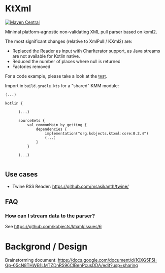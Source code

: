 # KtXml


[![Maven Central](https://maven-badges.herokuapp.com/maven-central/kobjects.org/ktxml/badge.svg)](https://maven-badges.herokuapp.com/maven-central/kobjects.org/ktxml)


Minimal platform-agnostic non-validating XML pull parser based on kxml2.

The most significant changes (relative to XmlPull / KXml2) are:

- Replaced the Reader as input with CharIterator support, as Java streams are not available for Kotlin native.
- Reduced the number of places where null is returned
- Factories removed

For a code example, please take a look at the [test](https://github.com/kobjects/ktxml/blob/main/core/src/commonTest/kotlin/org/kobjects/ktxml/KtXmlTest.kt).

Import in `build.gradle.kts` for a "shared" KMM module:

```
(...)

kotlin {
  
      (...)
  
      sourceSets {
          val commonMain by getting {
              dependencies {
                  implementation("org.kobjects.ktxml:core:0.2.4")
                  (...)
              }
          }
          
      (...)  
              
```


## Use cases

- Twine RSS Reader: https://github.com/msasikanth/twine/

## FAQ

### How can I stream data to the parser? 

See https://github.com/kobjects/ktxml/issues/6

# Backgrond / Design

Brainstorming document: https://docs.google.com/document/d/1OXG5F5I-Gp-65cN8THWB1LMTZDnRS96CIBenPcusDDA/edit?usp=sharing
